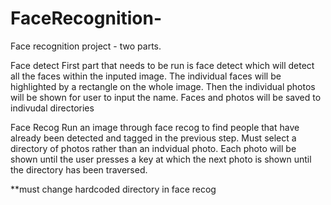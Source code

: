 # FaceRecognition-
Face recognition project - two parts. 

Face detect 
First part that needs to be run is face detect which will detect all the faces within the inputed image. The individual faces will be highlighted by a rectangle on the whole image. Then the individual photos will be shown for user to input the name. Faces and photos will be saved to indivudal directories

Face Recog 
Run an image through face recog to find people that have already been detected and tagged in the previous step. Must select a directory of photos rather than an indvidual photo. Each photo will be shown until the user presses a key at which the next photo is shown until the directory has been traversed. 

**must change hardcoded directory in face recog 

